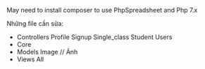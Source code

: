 May need to install composer to use PhpSpreadsheet and Php 7.x

Những file cần sửa:
- Controllers
	Profile
	Signup
	Single_class
	Student
	Users
- Core
- Models
	Image // Ảnh
- Views All
	